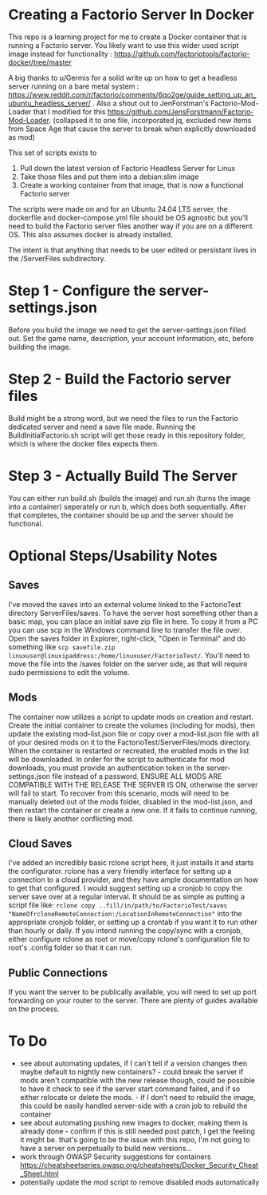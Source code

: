 # Creating a Factorio Server In Docker

This repo is a learning project for me to create a Docker container that is running a Factorio server. You likely want to use this wider used script image instead for functionality : https://github.com/factoriotools/factorio-docker/tree/master

A big thanks to u/Germis for a solid write up on how to get a headless server running on a bare metal system : https://www.reddit.com/r/factorio/comments/6qo2ge/guide_setting_up_an_ubuntu_headless_server/ . Also a shout out to JenForstman's Factorio-Mod-Loader that I modified for this https://github.com/JensForstmann/Factorio-Mod-Loader. (collapsed it to one file, incorporated jq, excluded new items from Space Age that cause the server to break when explicitly downloaded as mod)

This set of scripts exists to 
1. Pull down the latest version of Factorio Headless Server for Linux
2. Take those files and put them into a debian:slim image
3. Create a working container from that image, that is now a functional Factorio server

The scripts were made on and for an Ubuntu 24.04 LTS server, the dockerfile and docker-compose.yml file should be OS agnostic but you'll need to build the Factorio server files another way if you are on a different OS. This also assumes docker is already installed.

The intent is that anything that needs to be user edited or persistant lives in the /ServerFiles subdirectory. 

# Step 1 - Configure the server-settings.json
Before you build the image we need to get the server-settings.json filled out. Set the game name, description, your account information, etc, before building the image.

# Step 2 - Build the Factorio server files
Build might be a strong word, but we need the files to run the Factorio dedicated server and need a save file made. Running the BuildInitialFactorio.sh script will get those ready in this repository folder, which is where the docker files expects them.

# Step 3 - Actually Build The Server
You can either run build.sh (builds the image) and run.sh (turns the image into a container) seperately or run b, which does both sequentially. After that completes, the container should be up and the server should be functional.

# Optional Steps/Usability Notes
## Saves
I've moved the saves into an external volume linked to the FactorioTest directory ServerFiles/saves. To have the server host something other than a basic map, you can place an initial save zip file in here. To copy it from a PC you can use scp in the Windows command line to transfer the file over. Open the saves folder in Explorer, right-click, "Open in Terminal" and do something like `scp savefile.zip linuxuser@linuxipaddress:/home/linuxuser/FactorioTest/`. You'll need to move the file into the /saves folder on the server side, as that will require sudo permissions to edit the volume.

## Mods
The container now utilizes a script to update mods on creation and restart. Create the initial container to create the volumes (including for mods), then update the existing mod-list.json file or copy over a mod-list.json file with all of your desired mods on it to the FactorioTest/ServerFiles/mods directory. When the container is restarted or recreated, the enabled mods in the list will be downloaded. In order for the script to authenticate for mod downloads, you must provide an authentication token in the server-settings.json file instead of a password. ENSURE ALL MODS ARE COMPATIBLE WITH THE RELEASE THE SERVER IS ON, otherwise the server will fail to start. To recover from this scenario, mods will need to be manually deleted out of the mods folder, disabled in the mod-list.json, and then restart the container or create a new one. If it fails to continue running, there is likely another conflicting mod. 

## Cloud Saves
I've added an incredibly basic rclone script here, it just installs it and starts the configurator. rclone has a very friendly interface for setting up a connection to a cloud provider, and they have ample documentation on how to get that configured. I would suggest setting up a cronjob to copy the server save over at a regular interval. It should be as simple as putting a script file like:
`rclone copy ..fill/in/path/to/FactorioTest/saves "NameOfrcloneRemoteConnection:/LocationInRemoteConnection"` into the appropriate cronjob folder, or setting up a crontab if you want it to run other than hourly or daily. If you intend running the copy/sync with a cronjob, either configure rclone as root or move/copy rclone's configuration file to root's .config folder so that it can run.

## Public Connections
If you want the server to be publically available, you will need to set up port forwarding on your router to the server. There are plenty of guides available on the process. 

# To Do
- see about automating updates, if I can't tell if a version changes then maybe default to nightly new containers? - could break the server if mods aren't compatible with the new release though, could be possible to have it check to see if the server start command failed, and if so either relocate or delete the mods. - if I don't need to rebuild the image, this could be easily handled server-side with a cron job to rebuild the container 
- see about automating pushing new images to docker, making them is already done - confirm if this is still needed post patch, I get the feeling it might be. that's going to be the issue with this repo, I'm not going to have a server on perpetually to build new versions...
- work through OWASP Security suggestions for containers https://cheatsheetseries.owasp.org/cheatsheets/Docker_Security_Cheat_Sheet.html
- potentially update the mod script to remove disabled mods automatically
